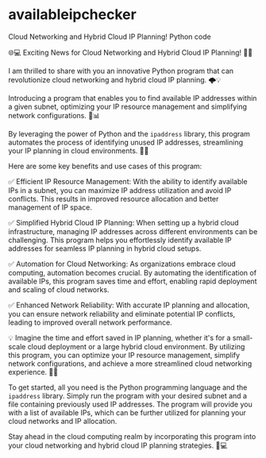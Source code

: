 # availableipchecker
Cloud Networking and Hybrid Cloud IP Planning!  Python code

🌐💻 Exciting News for Cloud Networking and Hybrid Cloud IP Planning! 🚀🔗

I am thrilled to share with you an innovative Python program that can revolutionize cloud networking and hybrid cloud IP planning. 🌩️💡

Introducing a program that enables you to find available IP addresses within a given subnet, optimizing your IP resource management and simplifying network configurations. 🎯📊

By leveraging the power of Python and the `ipaddress` library, this program automates the process of identifying unused IP addresses, streamlining your IP planning in cloud environments. 🚀🌐

Here are some key benefits and use cases of this program:

✅ Efficient IP Resource Management: With the ability to identify available IPs in a subnet, you can maximize IP address utilization and avoid IP conflicts. This results in improved resource allocation and better management of IP space.

✅ Simplified Hybrid Cloud IP Planning: When setting up a hybrid cloud infrastructure, managing IP addresses across different environments can be challenging. This program helps you effortlessly identify available IP addresses for seamless IP planning in hybrid cloud setups.

✅ Automation for Cloud Networking: As organizations embrace cloud computing, automation becomes crucial. By automating the identification of available IPs, this program saves time and effort, enabling rapid deployment and scaling of cloud networks.

✅ Enhanced Network Reliability: With accurate IP planning and allocation, you can ensure network reliability and eliminate potential IP conflicts, leading to improved overall network performance.

💡 Imagine the time and effort saved in IP planning, whether it's for a small-scale cloud deployment or a large hybrid cloud environment. By utilizing this program, you can optimize your IP resource management, simplify network configurations, and achieve a more streamlined cloud networking experience. 💪🌐

To get started, all you need is the Python programming language and the `ipaddress` library. Simply run the program with your desired subnet and a file containing previously used IP addresses. The program will provide you with a list of available IPs, which can be further utilized for planning your cloud networks and IP allocation.

Stay ahead in the cloud computing realm by incorporating this program into your cloud networking and hybrid cloud IP planning strategies. 🚀💻
